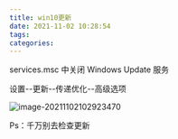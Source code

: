 ```yaml
---
title: win10更新
date: 2021-11-02 10:28:54
tags:
categories:
---
```




services.msc 中关闭 Windows Update 服务



设置--更新--传递优化--高级选项

![image-20211102102923470](https://gitee.com/simple_one1/pic/raw/master/image-20211102102923470.png)



Ps：千万别去检查更新